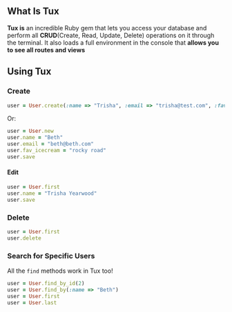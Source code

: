 ## What Is Tux

**Tux is** an incredible Ruby gem that lets you access your database and perform all **CRUD**(Create, Read, Update, Delete) operations on it through the terminal.  It also loads a full environment in the console that **allows you to see all routes and views**

## Using Tux

### Create

```ruby
user = User.create(:name => "Trisha", :email => "trisha@test.com", :fav_icecream => "mint chocolate chip")
```

Or:

```ruby
user = User.new
user.name = "Beth"
user.email = "beth@beth.com"
user.fav_icecream = "rocky road"
user.save
```

#### Edit

```ruby
user = User.first
user.name = "Trisha Yearwood"
user.save
```

### Delete

```ruby
user = User.first
user.delete
```

### Search for Specific Users

All the `find` methods work in Tux too!

```ruby
user = User.find_by_id(2)
user = User.find_by(:name => "Beth")
user = User.first
user = User.last
```

